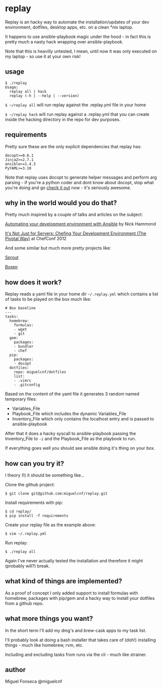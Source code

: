 # replay

Replay is an hacky way to automate the installation/updates of your dev environment, dotfiles, desktop apps, etc. on a clean *nix laptop.

It happens to use ansible-playbook magic under the hood - in fact this is pretty much a nasty hack wrapping over ansible-playbook.

Note that this is heavilly untested, I mean, until now it was only executed on my laptop - so use it at your own risk!

## usage

```
$ ./replay
Usage:
  replay all | hack
  replay (-h | --help | --version)
```

`$ ~/replay all` will run replay against the .replay.yml file in your home

`$ ~/replay hack` will run replay against a .replay.yml that you can create inside the hacking directory in the repo for dev purposes.

## requirements

Pretty sure these are the only explicit dependencies that replay has:
```
docopt>=0.6.1
Jinja2>=2.7.1
ansible>=1.4.3
PyYAML>=3.10
```

Note that replay uses docopt to generate helper messages and perform arg parsing - if you're a python coder and dont know about docopt, stop what you're doing and go [check it out](http://docopt.org/) now - it's seriously awesome.

## why in the world would you do that?

Pretty much inspired by a couple of talks and articles on the subject:

[Automating your development environment with Ansible](http://www.nickhammond.com/automating-development-environment-ansible/) by Nick Hammond

[It's Not Just for Servers: Chefing Your Development Environment (The Pivotal Way)](http://www.youtube.com/watch?v=kfQy8UzBUvY&feature=plcp) at ChefConf 2012

And some similar but much more pretty projects like:

[Sprout](https://github.com/pivotal-sprout/sprout)

[Boxen](http://boxen.github.com/)

## how does it work?

Replay reads a yaml file in your home dir `~/.replay.yml` which contains a list of tasks to be played on the box much like:
```
# Box baseline
---
tasks:
  homebrew:
    formulas:
    - wget
    - git
  gem:
    packages:
    - bundler
    - chef
  pip:
    packages:
    - docopt
  dotfiles:
    repo: miguelcnf/dotfiles
    list:
    - .vimrc
    - .gitconfig
```

Based on the content of the yaml file it generates 3 random named temporary files:

- Variables_File
- Playbook_File which includes the dynamic Variables_File
- Inventory_File which only contains the localhost entry and is passed to ansible-playbook

After that it does a hacky syscall to ansible-playbook passing the Inventory_File to `-i` and the Playbook_File as the playbook to run.

If everything goes well you should see ansible doing it's thing on your box.

## how can you try it?

I theory (!) it should be something like...

Clone the github project:
```
$ git clone git@github.com:miguelcnf/replay.git
```

Install requirements with pip:
```
$ cd replay/
$ pip install -f requirements
```

Create your replay file as the example above:
```
$ vim ~/.replay.yml
```

Run replay:
```
$ ./replay all
```

Again I've never actually tested the installation and therefore it might (probably will?) break.

## what kind of things are implemented?

As a proof of concept I only added support to install formulas with homebrew, packages with pip/gem and a hacky way to install your dotfiles from a github repo.

## what more things you want?

In the short term I'll add my dmg's and brew-cask apps to my task list.

I'll probably look at doing a bash installer that takes care of (doh!) installing things - much like homebrew, rvm, etc.

Including and excluding tasks from runs via the cli - much like strainer.

## author

Miguel Fonseca
@miguelcnf




